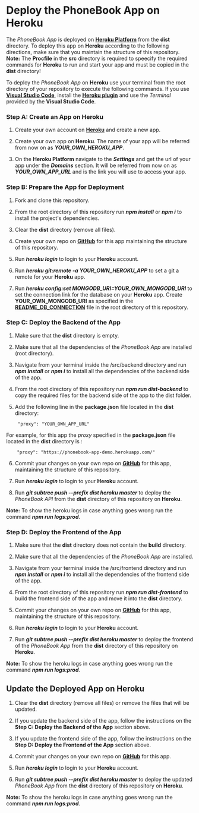 # Deploy the PhoneBook App on Heroku

The *PhoneBook App* is deployed on [**Heroku Platform**](https://www.heroku.com/platform) from the **dist** directory. To deploy this app on **Heroku** according to the following directions, make sure that you maintain the structure of this repository.
**Note:** The **Procfile** in the **src** directory is required to speecify the required commands for **Heroku**  to run and start your app and must be copied in the **dist** directory!

To deploy the *PhoneBook App* on **Heroku** use your terminal from the root directory of your repository to execute the following commands. If you use [**Visual Studio Code**](https://code.visualstudio.com/), install the [**Heroku plugin**](https://marketplace.visualstudio.com/items?itemName=ivangabriele.vscode-heroku) and use the *Terminal* provided by the **Visual Studio Code**.


### Step A: Create an App on Heroku

1. Create your own account on [**Heroku**](https://www.heroku.com/platform) and create a new app.

2. Create your own app on **Heroku**. The name of your app will be referred from now on as ***YOUR_OWN_HEROKU_APP***.

3. On the **Heroku Platform** navigate to the ***Settings*** and get the url of your app under the ***Domains*** section. It will be referred from now on as ***YOUR_OWN_APP_URL*** and is the link you will use to access your app.


### Step B: Prepare the App for Deployment

1. Fork and clone this repository.

2. From the root directory of this repository run ***npm install*** or ***npm i*** to install the project's dependencies.

3. Clear the **dist** directory (remove all files). 

4. Create your own repo on [**GitHub**](https://github.com/) for this app maintaining the structure of this repository.

5. Run ***heroku login*** to login to your **Heroku** account.

6. Run ***heroku git:remote -a YOUR_OWN_HEROKU_APP*** to set a git a remote for your **Heroku** app.

7. Run ***heroku config:set MONGODB_URI=YOUR_OWN_MONGODB_URI*** to set the connection link for the database on your **Heroku** app. Create **YOUR_OWN_MONGODB_URI** as specified in the [**README_DB_CONNECTION**](https://github.com/katerina-tziala/phonebook_app/blob/master/README_DB_CONNECTION.md) file in the root directory of this repository.


### Step C: Deploy the Backend of the App

1. Make sure that the **dist** directory is empty. 

2. Make sure that all the dependencies of the *PhoneBook App* are installed (root directory).

3. Navigate from your terminal inside the /src/backend directory and run ***npm install*** or ***npm i*** to install all the dependencies of the backend side of the app.

3. From the root directory of this repository run ***npm run dist-backend*** to copy the required files for the backend side of the app to the dist folder.

4. Add the following line in the **package.json** file located in the **dist** directory:

        "proxy": "YOUR_OWN_APP_URL"

For example, for this app the *proxy* specified in the **package.json** file located in the **dist** directory is :

        "proxy": "https://phonebook-app-demo.herokuapp.com/"

6. Commit your changes on your own repo on [**GitHub**](https://github.com/) for this app,  maintaining the structure of this repository.

7. Run ***heroku login*** to login to your **Heroku** account.

8. Run ***git subtree push --prefix dist heroku master*** to deploy the *PhoneBook API* from the **dist** directory of this repository on **Heroku**.

**Note:** To show the heroku logs in case anything goes wrong run the command ***npm run logs:prod***.


### Step D: Deploy the Frontend of the App

1. Make sure that the **dist** directory does not contain the **build**  directory. 

2. Make sure that all the dependencies of the *PhoneBook App* are installed.

3. Navigate from your terminal inside the /src/frontend directory and run ***npm install*** or ***npm i*** to install all the dependencies of the frontend side of the app.

3. From the root directory of this repository run ***npm run dist-frontend*** to build the frontend side of the app and move it into the **dist** directory.

4. Commit your changes on your own repo on [**GitHub**](https://github.com/) for this app, maintaining the structure of this repository.

7. Run ***heroku login*** to login to your **Heroku** account.

8. Run ***git subtree push --prefix dist heroku master*** to deploy the frontend of the *PhoneBook App* from the **dist** directory of this repository on **Heroku**.

**Note:** To show the heroku logs in case anything goes wrong run the command ***npm run logs:prod***.


## Update the Deployed App on Heroku

1. Clear the **dist** directory (remove all files) or remove the files that will be updated. 

2. If you update the backend side of the app, follow the instructions on the **Step C: Deploy the Backend of the App** section above.

3. If you update the frontend side of the app, follow the instructions on the **Step D: Deploy the Frontend of the App** section above.

4. Commit your changes on your own repo on [**GitHub**](https://github.com/) for this app.

5. Run ***heroku login*** to login to your **Heroku** account.

6. Run ***git subtree push --prefix dist heroku master*** to deploy the updated *PhoneBook App* from the **dist** directory of this repository on **Heroku**.

**Note:** To show the heroku logs in case anything goes wrong run the command ***npm run logs:prod***.